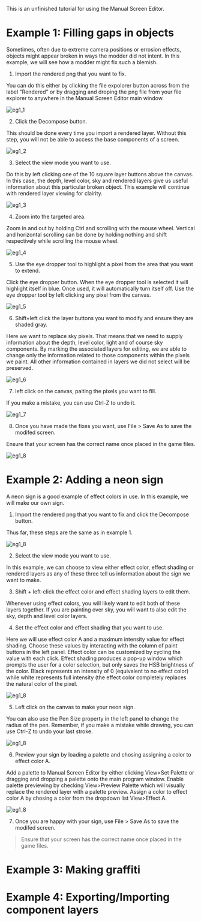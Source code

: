 This is an unfinished tutorial for using the Manual Screen Editor.

# Example 1: Filling gaps in objects

Sometimes, often due to extreme camera positions or errosion effects, objects might appear broken in ways the modder did not intent.
In this example, we will see how a modder might fix such a blemish.

1. Import the rendered png that you want to fix.

You can do this either by clicking the file expolorer button across from
the label "Rendered" or by dragging and droping the png file from your file explorer to anywhere in the Manual Screen Editor main window.

![eg1_1](/docs/figures/eg1_1.png?raw=true)

2. Click the Decompose button.

This should be done every time you import a rendered layer. Without this step, you will not be able to access the base components of a screen.

![eg1_2](/docs/figures/eg1_2.png?raw=true)

3. Select the view mode you want to use.

Do this by left clicking one of the 10 square layer buttons above the canvas.
In this case, the depth, level color, sky and rendered layers give us useful information about this particular broken object. This example will continue with rendered layer viewing for clairity.

![eg1_3](/docs/figures/eg1_3.png?raw=true)

4. Zoom into the targeted area.

Zoom in and out by holding Ctrl and scrolling with the mouse wheel. Vertical and horizontal scrolling can be done by holding nothing and shift respectively while scrolling the mouse wheel.

![eg1_4](/docs/figures/eg1_4.png?raw=true)

5. Use the eye dropper tool to highlight a pixel from the area that you want to extend.

Click the eye dropper button. When the eye dropper tool is selected it will highlight itself in blue. Once used, it will automatically turn itself off. Use the eye dropper tool by left clicking any pixel from the canvas.

![eg1_5](/docs/figures/eg1_5.png?raw=true)

6. Shift+left click the layer buttons you want to modify and ensure they are shaded gray.

Here we want to replace sky pixels. That means that we need to supply information about the depth, level color, light and of course sky components. By marking the associated layers for editing, we are able to change only the information related to those components within the pixels we paint. All other information contained in layers we did not select will be preserved.

![eg1_6](/docs/figures/eg1_6.png?raw=true)

7. left click on the canvas, paiting the pixels you want to fill.

If you make a mistake, you can use Ctrl-Z to undo it.

![eg1_7](/docs/figures/eg1_7.png?raw=true)

8. Once you have made the fixes you want, use File > Save As to save the modifed screen.

Ensure that your screen has the correct name once placed in the game files.

![eg1_8](/docs/figures/eg1_8.png?raw=true)

# Example 2: Adding a neon sign

A neon sign is a good example of effect colors in use. In this example, we will make our own sign.

1. Import the rendered png that you want to fix and click the Decompose button.

Thus far, these steps are the same as in example 1.

![eg1_8](/docs/figures/eg2_1.png?raw=true)

2. Select the view mode you want to use.

In this example, we can choose to view either effect color, effect shading or rendered layers as any of these three tell us information about the sign we want to make.

3. Shift + left-click the effect color and effect shading layers to edit them.

Whenever using effect colors, you will likely want to edit both of these layers together. If you are painting over sky, you will want to also edit the sky, depth and level color layers.

4. Set the effect color and effect shading that you want to use.

Here we will use effect color A and a maximum intensity value for effect shading. Choose these values by interacting with the column of paint buttons in the left panel.
Effect color can be customized by cycling the value with each click.
Effect shading produces a pop-up window which prompts the user for a color selection, but only saves the HSB brightness of the color. Black represents an intensity of 0 (equivalent to no effect color) while white represents full intensity (the effect color completely replaces the natural color of the pixel.

![eg1_8](/docs/figures/eg2_2.png?raw=true)

5. Left click on the canvas to make your neon sign.

You can also use the Pen Size property in the left panel to change the radius of the pen.
Remember, if you make a mistake while drawing, you can use Ctrl-Z to undo your last stroke.

![eg1_8](/docs/figures/eg2_3.png?raw=true)

6. Preview your sign by loading a palette and chosing assigning a color to effect color A. 

Add a palette to Manual Screen Editor by either clicking View>Set Palette or dragging and dropping a palette onto the main program window.
Enable palette previewing by checking View>Preview Palette which will visually replace the rendered layer with a palette preview.
Assign a color to effect color A by chosing a color from the dropdown list View>Effect A.

![eg1_8](/docs/figures/eg2_4.png?raw=true)

7. Once you are happy with your sign, use File > Save As to save the modifed screen.

> Ensure that your screen has the correct name once placed in the game files.

# Example 3: Making graffiti


# Example 4: Exporting/Importing component layers
